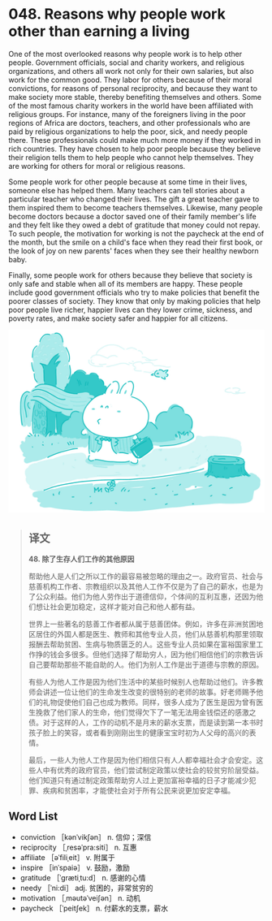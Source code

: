 # 048. Reasons why people work other than earning a living

One of the most overlooked reasons why people work is to help other people. Government officials, social and charity workers, and religious organizations, and others all work not only for their own salaries, but also work for the common good. They labor for others because of their moral convictions, for reasons of personal reciprocity, and because they want to make society more stable, thereby benefiting themselves and others. Some of the most famous charity workers in the world have been affiliated with religious groups. For instance, many of the foreigners living in the poor regions of Africa are doctors, teachers, and other professionals who are paid by religious organizations to help the poor, sick, and needy people there. These professionals could make much more money if they worked in rich countries. They have chosen to help poor people because they believe their religion tells them to help people who cannot help themselves. They are working for others for moral or religious reasons.

Some people work for other people because at some time in their lives, someone else has helped them. Many teachers can tell stories about a particular teacher who changed their lives. The gift a great teacher gave to them inspired them to become teachers themselves. Likewise, many people become doctors because a doctor saved one of their family member's life and they felt like they owed a debt of gratitude that money could not repay. To such people, the motivation for working is not the paycheck at the end of the month, but the smile on a child's face when they read their first book, or the look of joy on new parents' faces when they see their healthy newborn baby.

Finally, some people work for others because they believe that society is only safe and stable when all of its members are happy. These people include good government officials who try to make policies that benefit the poorer classes of society. They know that only by making policies that help poor people live richer, happier lives can they lower crime, sickness, and poverty rates, and make society safer and happier for all citizens.

![](.gitbook/assets/toefl-ibt-high-score-essays-048.jpg)

> ## 译文
>
> **48. 除了生存人们工作的其他原因**
>
> 帮助他人是人们之所以工作的最容易被忽略的理由之一。政府官员、社会与慈善机构工作者、宗教组织以及其他人工作不仅是为了自己的薪水，也是为了公众利益。他们为他人劳作出于道德信仰，个体间的互利互惠，还因为他们想让社会更加稳定，这样才能对自己和他人都有益。
>
> 世界上一些著名的慈善工作者都从属于慈善团体。例如，许多在非洲贫困地区居住的外国人都是医生、教师和其他专业人员，他们从慈善机构那里领取报酬去帮助贫困、生病与物质匮乏的人。这些专业人员如果在富裕国家里工作挣的钱会多很多。但他们选择了帮助穷人，因为他们相信他们的宗教告诉自己要帮助那些不能自助的人。他们为别人工作是出于道德与宗教的原因。
>
> 有些人为他人工作是因为他们生活中的某些时候别人也帮助过他们。许多教师会讲述一位让他们的生命发生改变的很特别的老师的故事。好老师赐予他们的礼物促使他们自己也成为教师。同样，很多人成为了医生是因为曾有医生挽救了他们家人的生命，他们觉得欠下了一笔无法用金钱偿还的感激之债。对于这样的人，工作的动机不是月末的薪水支票，而是读到第一本书时孩子脸上的笑容，或者看到刚刚出生的健康宝宝时初为人父母的高兴的表情。
>
> 最后，一些人为他人工作是因为他们相信只有人人都幸福社会才会安定。这些人中有优秀的政府官员，他们尝试制定政策以使社会的较贫穷阶层受益。他们知道只有通过制定政策帮助穷人过上更加富裕幸福的日子才能减少犯罪、疾病和贫困率，才能使社会对于所有公民来说更加安定幸福。

## Word List

* conviction ［kənˈvikʃən］ n. 信仰；深信
* reciprocity ［ˌresəˈpra:siti］ n. 互惠
* affiliate ［əˈfiliˌeit］ v. 附属于
* inspire ［inˈspaiə］ v. 鼓励，激励
* gratitude ［ˈgrætiˌtu:d］ n. 感谢的心情
* needy ［ˈni:di］ adj. 贫困的，非常贫穷的
* motivation ［ˌməutəˈveiʃən］ n. 动机
* paycheck ［ˈpeitʃek］ n. 付薪水的支票，薪水

